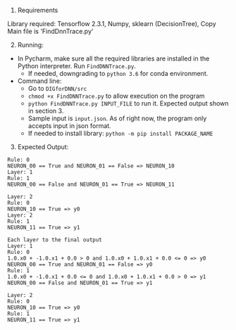 1. Requirements

Library required: Tensorflow 2.3.1, Numpy, sklearn (DecisionTree), Copy
Main file is 'FindDnnTrace.py'

2. Running:
- In Pycharm, make sure all the required libraries are installed in the Python interpreter. Run `FindDNNTrace.py`.
    + If needed, downgrading to `python 3.6` for conda environment.    
-   Command line: 
    + Go to `DIGforDNN/src`
    + `chmod +x FindDNNTrace.py` to allow execution on the program
    + `python FindDNNTrace.py INPUT_FILE` to run it. Expected output shown in section 3.
    + Sample input is `input.json`. As of right now, the program only accepts input in json format. 
    + If needed to install library: `python -m pip install PACKAGE_NAME`

3. Expected Output:

```Layer: 1
Rule: 0
NEURON_00 == True and NEURON_01 == False => NEURON_10
Layer: 1
Rule: 1
NEURON_00 == False and NEURON_01 == True => NEURON_11

Layer: 2
Rule: 0
NEURON_10 == True => y0
Layer: 2
Rule: 1
NEURON_11 == True => y1

Each layer to the final output
Layer: 1
Rule: 0
1.0.x0 + -1.0.x1 + 0.0 > 0 and 1.0.x0 + 1.0.x1 + 0.0 <= 0 => y0
NEURON_00 == True and NEURON_01 == False => y0
Rule: 1
1.0.x0 + -1.0.x1 + 0.0 <= 0 and 1.0.x0 + 1.0.x1 + 0.0 > 0 => y1
NEURON_00 == False and NEURON_01 == True => y1

Layer: 2
Rule: 0
NEURON_10 == True => y0
Rule: 1
NEURON_11 == True => y1

```
